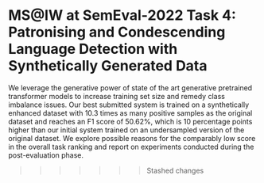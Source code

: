 # MS@IW at SemEval-2022 Task 4: Patronising and Condescending Language Detection with Synthetically Generated Data
We leverage the generative power of state of the art generative pretrained transformer models to increase training set size and remedy class imbalance issues. Our best submitted system is trained on a synthetically enhanced dataset with 10.3 times as many positive samples as the original dataset and reaches an F1 score of 50.62%, which is 10 percentage points higher than our initial system trained on an undersampled version of the original dataset. We explore possible reasons for the comparably low score in the overall task ranking and report on experiments conducted during the post-evaluation phase.
>>>>>>> Stashed changes
